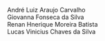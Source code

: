 
André Luiz Araujo Carvalho <br>
Giovanna Fonseca da Silva <br>
Renan Hnerique Moreira Batista <br>
Lucas Vinicius Chaves da Silva <br>
